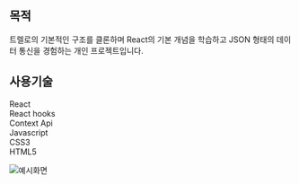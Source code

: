 ## 목적

트렐로의 기본적인 구조를 클론하며 React의 기본 개념을 학습하고 JSON 형태의 데이터 통신을 경험하는 개인 프로젝트입니다.

## 사용기술

React  
React hooks  
Context Api  
Javascript  
CSS3  
HTML5

![예시화면](https://user-images.githubusercontent.com/47887717/100650345-22a87900-3387-11eb-8666-571868464958.gif)
